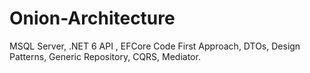 # Onion-Architecture
MSQL Server, .NET 6 API , EFCore Code First Approach, DTOs, Design Patterns, Generic Repository, CQRS, Mediator.
